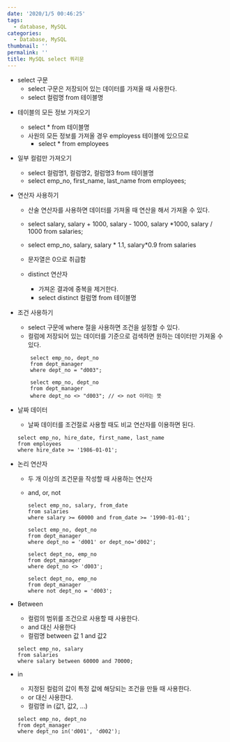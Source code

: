```yaml
---
date: '2020/1/5 00:46:25'
tags:
  - database, MySQL
categories:
  - Database, MySQL
thumbnail: ''
permalink: ''
title: MySQL select 쿼리문
---
```


* select 구문
  * select 구문은 저장되어 있는 데이터를 가져올 때 사용한다.
  * select 컬럼명 from 테이블명

<!-- more -->
  * 테이블의 모든 정보 가져오기
    * select * from 테이블명
    * 사원의 모든 정보를 가져올 경우 employess 테이블에 있으므로 
      * select * from employees

  * 일부 컬럼만 가져오기
    * select 컬럼명1, 컬럼명2, 컬럼명3 from 테이블명
    * select emp_no, first_name, last_name from employees;

* 연산자 사용하기
  * 산술 연산자를 사용하면 데이터를 가져올 때 연산을 해서 가져올 수 있다.
  * select salary, salary + 1000, salary - 1000, salary *1000, salary / 1000
  from salaries;

  * select emp_no, salary, salary * 1.1, salary*0.9
  from salaries
  * 문자열은 0으로 취급함

  * distinct 연산자
    * 가져온 결과에 중복을 제거한다.
    * select distinct 컬럼명 from 테이블명


* 조건 사용하기
  * select 구문에 where 절을 사용하면 조건을 설정할 수 있다.
  * 컬럼에 저장되어 있는 데이터를 기준으로 검색하면 원하는 데이터만 가져올 수 있다.
  ```
      select emp_no, dept_no
      from dept_manager
      where dept_no = "d003";

      select emp_no, dept_no
      from dept_manager
      where dept_no <> "d003"; // <> not 이라는 뜻
  ```

* 날짜 데이터
  * 날짜 데이터를 조건절로 사용할 때도 비교 연산자를 이용하면 된다.

  ```
  select emp_no, hire_date, first_name, last_name
  from employees
  where hire_date >= '1986-01-01';

  ```

* 논리 연산자
  * 두 개 이상의 조건문을 작성할 때 사용하는 연산자
  * and, or, not
  
    ```
    select emp_no, salary, from_date
    from salaries
    where salary >= 60000 and from_date >= '1990-01-01';

    select emp_no, dept_no
    from dept_manager
    where dept_no = 'd001' or dept_no='d002';

    select dept_no, emp_no
    from dept_manager
    where dept_no <> 'd003';

    select dept_no, emp_no
    from dept_manager
    where not dept_no = 'd003';
    ```

* Between
  * 컬럼의 범위를 조건으로 사용할 때 사용한다.
  * and 대신 사용한다
  * 컬럼명 between 값 1 and 값2
  
  ```
  select emp_no, salary
  from salaries
  where salary between 60000 and 70000;
  ```

* in
  * 지정된 컬럼의 값이 특정 값에 해당되는 조건을 만들 때 사용한다.
  * or 대신 사용한다.
  * 컬럼명 in (값1, 값2, ...)
  
  ```
  select emp_no, dept_no
  from dept_manager
  where dept_no in('d001', 'd002');
  ```